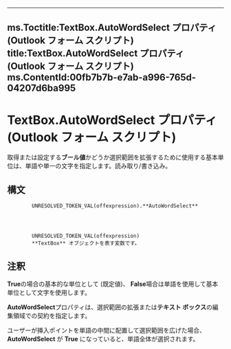 

---
ms.Toctitle:TextBox.AutoWordSelect プロパティ (Outlook フォーム スクリプト)
title:TextBox.AutoWordSelect プロパティ (Outlook フォーム スクリプト)
ms.ContentId:00fb7b7b-e7ab-a996-765d-04207d6ba995
---
# TextBox.AutoWordSelect プロパティ (Outlook フォーム スクリプト)




取得または設定する**ブール値**かどうか選択範囲を拡張するために使用する基本単位は、単語や単一の文字を指定します。読み取り/書き込み。

## 構文

            UNRESOLVED_TOKEN_VAL(offexpression).**AutoWordSelect**




            UNRESOLVED_TOKEN_VAL(offexpression)
            **TextBox** オブジェクトを表す変数です。



## 注釈
**True**の場合の基本的な単位として (既定値)、 **False**場合は単語を使用して基本単位として文字を使用します。



**AutoWordSelect**プロパティは、選択範囲の拡張または**テキスト ボックス**の編集領域での契約を指定します。



ユーザーが挿入ポイントを単語の中間に配置して選択範囲を広げた場合、**AutoWordSelect** が **True** になっていると、単語全体が選択されます。




